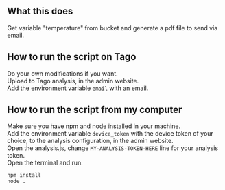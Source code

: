 ## What this does
Get variable "temperature" from bucket and generate a pdf file to send via email.

## How to run the script on Tago
Do your own modifications if you want.<br>
Upload to Tago analysis, in the admin website.<br>
Add the environment variable `email` with an email.

## How to run the script from my computer
Make sure you have npm and node installed in your machine.<br>
Add the environment variable `device_token` with the device token of your choice, to the analysis configuration, in the admin website.<br>
Open the analysis.js, change `MY-ANALYSIS-TOKEN-HERE` line for your analysis token.<br>
Open the terminal and run:

`npm install`<br>
`node .`

